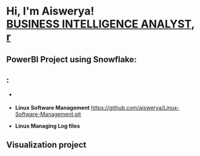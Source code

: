 <h1>Hi, I'm Aiswerya! <br/><a href="https://github.com/aiswerya/aiswerya.git">BUSINESS INTELLIGENCE ANALYST</a>, <a href="https://www.linkedin.com/in/aiswerya-manoharan">r</a>


<h2> PowerBI Project using Snowflake:</h2>

<h2>:</h2>

- <b></b>

- <b>Linux Software Management</b>
  https://github.com/aiswerya/Linux-Software-Management.git
- <b>Linux Managing Log files</b>

<h2> Visualization project</h2>


  
